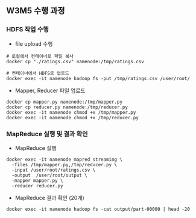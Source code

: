 ## W3M5 수행 과정

### HDFS 작업 수행
- file upload 수행
``` shell
# 로컬에서 컨테이너로 파일 복사
docker cp "./ratings.csv" namenode:/tmp/ratings.csv

# 컨테이너에서 HDFS로 업로드
docker exec -it namenode hadoop fs -put /tmp/ratings.csv /user/root/
```
- Mapper, Reducer 파일 업로드
``` shell
docker cp mapper.py namenode:/tmp/mapper.py
docker cp reducer.py namenode:/tmp/reducer.py
docker exec -it namenode chmod +x /tmp/mapper.py
docker exec -it namenode chmod +x /tmp/reducer.py
```

### MapReduce 실행 및 결과 확인
- MapReduce 실행
``` shell
docker exec -it namenode mapred streaming \
  -files /tmp/mapper.py,/tmp/reducer.py \
  -input /user/root/ratings.csv \
  -output  /user/root/output \
  -mapper mapper.py \
  -reducer reducer.py
```
- MapReduce 결과 확인 (20개)
``` shell
docker exec -it namenode hadoop fs -cat output/part-00000 | head -20
```